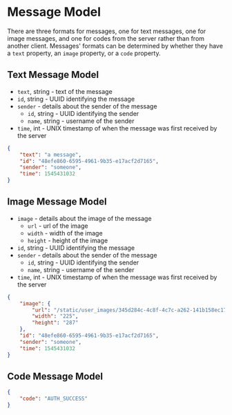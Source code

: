 # Message Model

There are three formats for messages, one for text messages, one for image messages, and one for codes from the server rather than from another client. Messages' formats can be determined by whether they have a `text` property, an `image` property, or a `code` property.

## Text Message Model

* `text`, string - text of the message
* `id`, string - UUID identifying the message
* `sender` - details about the sender of the message
  * `id`, string - UUID identifying the sender
  * `name`, string - username of the sender
* `time`, int - UNIX timestamp of when the message was first received by the server

```json
{
    "text": "a message",
    "id": "48efe860-6595-4961-9b35-e17acf2d7165",
    "sender": "someone",
    "time": 1545431032
}
```

## Image Message Model

* `image` - details about the image of the message
  * `url` - url of the image
  * `width` - width of the image
  * `height` - height of the image
* `id`, string - UUID identifying the message
* `sender` - details about the sender of the message
  * `id`, string - UUID identifying the sender
  * `name`, string - username of the sender
* `time`, int - UNIX timestamp of when the message was first received by the server

```json
{
    "image": {
        "url": "/static/user_images/345d284c-4c8f-4c7c-a262-141b158ec177.png",
        "width": "225",
        "height": "287"
    },
    "id": "48efe860-6595-4961-9b35-e17acf2d7165",
    "sender": "someone",
    "time": 1545431032
}
```

## Code Message Model

```json
{
    "code": "AUTH_SUCCESS"
}
```

